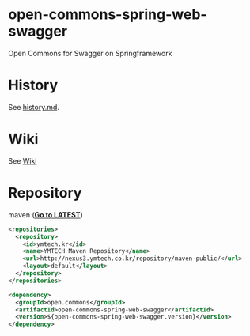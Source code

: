 # open-commons-spring-web-swagger
Open Commons for Swagger on Springframework

# History
See [history.md](./history.md).

# Wiki
See [Wiki](https://github.com/parkjunhong/open-commons-spring-web-swagger/wiki)

# Repository
maven (**[Go to LATEST](http://nexus3.ymtech.co.kr/#browse/browse:maven-public:open%2Fcommons%2Fopen-commons-spring-web-swagger)**)
``` xml
<repositories>
  <repository>
    <id>ymtech.kr</id>
    <name>YMTECH Maven Repository</name>
    <url>http://nexus3.ymtech.co.kr/repository/maven-public/</url>
    <layout>default</layout>
  </repository>
</repositories>

<dependency>
  <groupId>open.commons</groupId>
  <artifactId>open-commons-spring-web-swagger</artifactId>
  <version>${open-commons-spring-web-swagger.version}</version>
</dependency>
```
